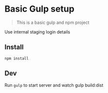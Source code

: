# Basic Gulp setup

> This is a basic gulp and npm project

Use internal staging login details

## Install

```
npm install

```

## Dev

Run `gulp` to start server and watch
gulp build:dist